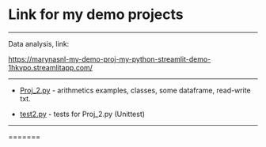 # Link for  my demo projects

<hr>
Data analysis, link:

https://marynasnl-my-demo-proj-my-python-streamlit-demo-1hkvpo.streamlitapp.com/

<hr>


- [Proj_2.py](https://github.com/MarynaSnl/my_demo_proj/tree/main/my_demo_proj2/Proj_2.py) - arithmetics examples, classes, some dataframe, read-write txt.

- [test2.py](https://github.com/MarynaSnl/my_demo_proj/tree/main/my_demo_proj2/test2.py) - tests for  Proj_2.py (Unittest)


<hr>
=======
